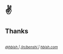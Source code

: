 # ✌️
## Thanks

<br/>
<div>
    <small>
        <a href="https://twitter.com/hbish" target="_blank">
            <i class="fab fa-twitter"/> @hbish
        </a>
        <span> | </span>
        <a href="https://www.linkedin.com/in/benshi/" target="_blank">
            <i class="fab fa-linkedin"/> /in/benshi
        </a>
        <span> | </span>
        <a href="https://hbish.com" target="_blank">
            <i class="fas fa-home"/> hbish.com
        </a>
    </small>
</div>
